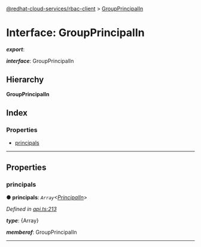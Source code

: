 [@redhat-cloud-services/rbac-client](../README.md) > [GroupPrincipalIn](../interfaces/groupprincipalin.md)

# Interface: GroupPrincipalIn

*__export__*: 

*__interface__*: GroupPrincipalIn

## Hierarchy

**GroupPrincipalIn**

## Index

### Properties

* [principals](groupprincipalin.md#principals)

---

## Properties

<a id="principals"></a>

###  principals

**● principals**: *`Array`<[PrincipalIn](principalin.md)>*

*Defined in [api.ts:213](https://github.com/RedHatInsights/javascript-clients/blob/master/packages/rbac/api.ts#L213)*

*__type__*: {Array}

*__memberof__*: GroupPrincipalIn

___

